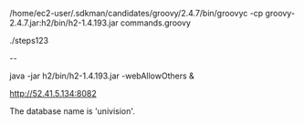 /home/ec2-user/.sdkman/candidates/groovy/2.4.7/bin/groovyc -cp groovy-2.4.7.jar:h2/bin/h2-1.4.193.jar commands.groovy

./steps123 

--

java -jar h2/bin/h2-1.4.193.jar -webAllowOthers &

http://52.41.5.134:8082

The database name is 'univision'.


